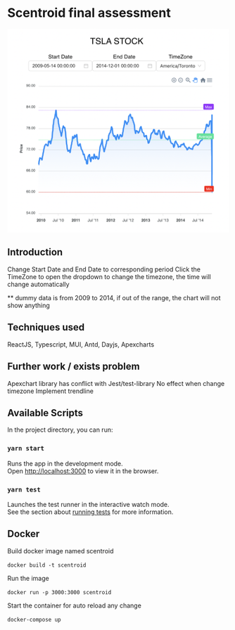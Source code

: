# Scentroid final assessment

![Screenshot](public/screenshot.png)

## Introduction

Change Start Date and End Date to corresponding period
Click the TimeZone to open the dropdown to change the timezone, the time will change automatically

\*\* dummy data is from 2009 to 2014, if out of the range, the chart will not show anything

## Techniques used

ReactJS, Typescript, MUI, Antd, Dayjs, Apexcharts

## Further work / exists problem
Apexchart library has conflict with Jest/test-library
No effect when change timezone
Implement trendline

## Available Scripts

In the project directory, you can run:

### `yarn start`

Runs the app in the development mode.\
Open [http://localhost:3000](http://localhost:3000) to view it in the browser.

### `yarn test`

Launches the test runner in the interactive watch mode.\
See the section about [running tests](https://facebook.github.io/create-react-app/docs/running-tests) for more information.

## Docker

Build docker image named scentroid

`docker build -t scentroid`

Run the image

`docker run -p 3000:3000 scentroid`

Start the container for auto reload any change

`docker-compose up`
